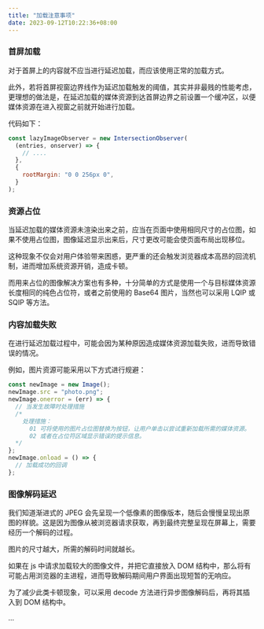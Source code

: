 ```yaml
---
title: "加载注意事项"
date: 2023-09-12T10:22:36+08:00
---
```


### 首屏加载

对于首屏上的内容就不应当进行延迟加载，而应该使用正常的加载方式。

此外，若将首屏视窗边界线作为延迟加载触发的阈值，其实并非最贱的性能考虑，更理想的做法是，在延迟加载的媒体资源到达首屏边界之前设置一个缓冲区，以便媒体资源在进入视窗之前就开始进行加载。

代码如下：

```js
const lazyImageObserver = new IntersectionObserver(
  (entries, onserver) => {
    // ....
  },
  {
    rootMargin: "0 0 256px 0",
  }
);
```

### 资源占位

当延迟加载的媒体资源未渲染出来之前，应当在页面中使用相同尺寸的占位图，如果不使用占位图，图像延迟显示出来后，尺寸更改可能会使页面布局出现移位。

这种现象不仅会对用户体验带来困惑，更严重的还会触发浏览器成本高昂的回流机制，进而增加系统资源开销，造成卡顿。

而用来占位的图像解决方案也有多种，十分简单的方式是使用一个与目标媒体资源长度相同的纯色占位符，或者之前使用的 Base64 图片，当然也可以采用 LQIP 或 SQIP 等方法。

### 内容加载失败

在进行延迟加载过程中，可能会因为某种原因造成媒体资源加载失败，进而导致错误的情况。

例如，图片资源可能采用以下方式进行规避：

```js
const newImage = new Image();
newImage.src = "photo.png";
newImage.onerror = (err) => {
  // 当发生故障时处理措施
  /*
    处理措施：
      01 可将使用的图片占位图替换为按钮，让用户单击以尝试重新加载所需的媒体资源。
      02 或者在占位符区域显示错误的提示信息。
  */
};
newImage.onload = () => {
  // 加载成功的回调
};
```

### 图像解码延迟

我们知道渐进式的 JPEG 会先呈现一个低像素的图像版本，随后会慢慢呈现出原图的样貌。这是因为图像从被浏览器请求获取，再到最终完整呈现在屏幕上，需要经历一个解码的过程。

图片的尺寸越大，所需的解码时间就越长。

如果在 js 中请求加载较大的图像文件，并把它直接放入 DOM 结构中，那么将有可能占用浏览器的主进程，进而导致解码期间用户界面出现短暂的无响应。

为了减少此类卡顿现象，可以采用 decode 方法进行异步图像解码后，再将其插入到 DOM 结构中。

...
